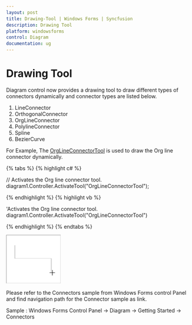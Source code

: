 ```yaml
---
layout: post
title: Drawing-Tool | Windows Forms | Syncfusion
description: Drawing Tool
platform: windowsforms
control: Diagram
documentation: ug
---
```



# Drawing Tool

Diagram control now provides a drawing tool to draw different types of connectors dynamically and connector types are listed below.

1. LineConnector
2. OrthogonalConnector
3. OrgLineConnector
4. PolylineConnector
5. Spline
6. BezierCurve

For Example, The [OrgLineConnectorTool](https://help.syncfusion.com/cr/windowsforms/Syncfusion.Windows.Forms.Diagram.OrgLineConnectorTool.html) is used to draw the Org line connector dynamically.


{% tabs %}
{% highlight c# %}

// Activates the Org line connector tool.
diagram1.Controller.ActivateTool("OrgLineConnectorTool");

{% endhighlight %}
{% highlight vb %}

'Activates the Org line connector tool.
diagram1.Controller.ActivateTool("OrgLineConnectorTool")

{% endhighlight %}
{% endtabs %}

![Drawing of Orthogonal Connector](Connectors-or-Links_images/Connectors-or-Links_img4.png)

Please refer to the Connectors sample from Windows Forms control Panel and find navigation path for the Connector sample as link.

Sample : Windows Forms Control Panel -> Diagram -> Getting Started -> Connectors

